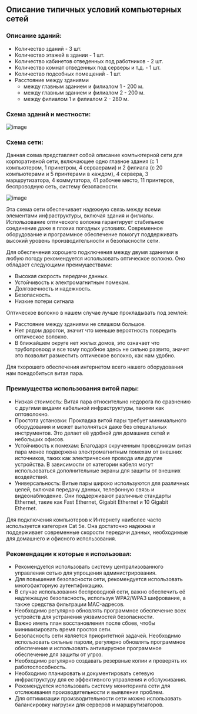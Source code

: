 ## Описание типичных условий компьютерных сетей

### Описание зданий:
- Количество зданий - 3 шт.
- Количество этажей в здании - 1 шт.
- Количество кабинетов отведенных под работников - 2 шт.
- Количество комнат отведенных под серверы и т.д. - 1 шт.
- Количество подсобных помещений - 1 шт.
- Расстояние между зданиями
    - между главным зданием и филиалом 1 - 200 м.
    - между главным зданием и филиалом 2 - 200 м.
    - между филиалом 1 и филиалом 2 - 280 м.

### Схема зданий и местности:

![image](https://github.com/user-attachments/assets/b08b3d3d-c9a6-4ec4-b5ab-101879654bdf)



### Схема сети:
Данная схема представляет собой описание компьютерной сети для корпоративной сети, включающее одно главное  здания (с 1 компьютером, 1 принетром, 4 серваерами) и 2 филиала (с 20 компьютерами и 5 принтерами в каждом), 4 сервера, 3 маршрутизатора, 4 коммутатора, 41 рабочее место, 11 принтеров, беспроводную сеть, систему безопасности.

![image](https://github.com/user-attachments/assets/edf84f81-4b79-46ca-a0d7-52aa814cd6a2)



Эта схема сети обеспечивает надежную связь между всеми элементами инфраструктуры, включая здания и филиалы. Использование оптического волокна гарантирует стабильное соединение даже в плохих погодных условиях. Современное оборудование и программное обеспечение помогут поддерживать высокий уровень производительности и безопасности сети.

Для обеспечения хорошего подключения между двумя зданиями в любую погоду рекомендуется использовать оптическое волокно. Оно обладает следующими преимуществами:

- Высокая скорость передачи данных.
- Устойчивость к электромагнитным помехам.
- Долговечность и надежность.
- Безопасность.
- Низкие потери сигнала

Оптическое волокно в нашем случае лучше прокладывать под землей:
- Расстояние между зданиями не слишком большое.
- Нет рядом дорогои, значит что меньше вероятность повредить оптическое волокно.
- В ближайшем округе нет жилых домов, это означает что трубопровоод и все тому подобное здесь не сильно развито, значит это позволит разместить оптическое волокно, как нам удобно.


Для тхорошего обеспечения интернетом всего нашего оборудования нам понадобиться витая пара.

### Преимущества использования витой пары:
- Низкая стоимость: Витая пара относительно недорога по сравнению с другими видами кабельной инфраструктуры, такими как оптоволокно.
- Простота установки: Прокладка витой пары требует минимального оборудования и может выполняться даже без специальных инструментов. Это делает её удобной для домашних сетей и небольших офисов.
- Устойчивость к помехам: Благодаря скрученным проводникам витая пара менее подвержена электромагнитным помехам от внешних источников, таких как электрические провода или другие устройства. В зависимости от категории кабеля могут использоваться дополнительные экраны для защиты от внешних воздействий.
- Универсальность: Витые пары широко используются для различных целей, включая передачу данных, телефонную связь и видеонаблюдение. Они поддерживают различные стандарты Ethernet, такие как Fast Ethernet, Gigabit Ethernet и 10 Gigabit Ethernet.

Для подключения компьютеров к Интернету наиболее часто используется категория Cat 5e. Она достаточно надежна и поддерживает современные скорости передачи данных, необходимые для домашнего и офисного использования. 

### Рекомендации к которые я использовал:
- Рекомендуется использовать систему централизованного управления сетью для упрощения администрирования.
- Для повышения безопасности сети, рекомендуется использовать многофакторную аутентификацию.
- В случае использования беспроводной сети, важно обеспечить её надлежащую безопасность, используя WPA2/WPA3 шифрование, а также средства фильтрации MAC-адресов.
- Необходимо регулярно обновлять программное обеспечение всех устройств для устранения уязвимостей безопасности.
- Важно иметь план восстановления после сбоев, чтобы минимизировать время простоя сети.
- Безопасность сети является приоритетной задачей. Необходимо использовать сильные пароли, регулярно обновлять программное обеспечение и использовать антивирусное программное обеспечение для защиты от угроз.
- Необходимо регулярно создавать резервные копии и проверять их работоспособность.
- Необходимо планировать и документировать сетевую инфраструктуру для ее эффективного управления и обслуживания.
- Рекомендуется использовать систему мониторинга сети для отслеживания производительности и выявления проблем.
- Для оптимизации производительности сети можно использовать балансировку нагрузки для серверов и маршрутизаторов.
